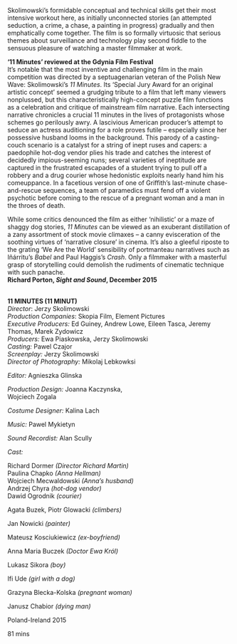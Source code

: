 

Skolimowski’s formidable conceptual and technical skills get their most intensive workout here, as initially unconnected stories (an attempted seduction, a crime, a chase, a painting in progress) gradually and then emphatically come together. The film is so formally virtuosic that serious themes about surveillance and technology play second fiddle to the sensuous pleasure of watching a master filmmaker at work.

**‘11 Minutes’ reviewed at the Gdynia Film Festival**  
It’s notable that the most inventive and challenging film in the main competition was directed by a septuagenarian veteran of the Polish New Wave: Skolimowski’s _11 Minutes_. Its ‘Special Jury Award for an original artistic concept’ seemed a grudging tribute to a film that left many viewers nonplussed, but this characteristically high-concept puzzle film functions as a celebration and critique of mainstream film narrative. Each intersecting narrative chronicles a crucial 11 minutes in the lives of protagonists whose schemes go perilously awry. A lascivious American producer’s attempt to seduce an actress auditioning for a role proves futile – especially since her possessive husband looms in the background. This parody of a casting-couch scenario is a catalyst for a string of inept ruses and capers: a paedophile hot-dog vendor plies his trade and catches the interest of decidedly impious-seeming nuns; several varieties of ineptitude are captured in the frustrated escapades of a student trying to pull off a robbery and a drug courier whose hedonistic exploits nearly hand him his comeuppance. In a facetious version of one of Griffith’s last-minute chase-and-rescue sequences, a team of paramedics must fend off a violent psychotic before coming to the rescue of a pregnant woman and a man in the throes of death.

While some critics denounced the film as either ‘nihilistic’ or a maze of shaggy dog stories, _11 Minutes_ can be viewed as an exuberant distillation of a zany assortment of stock movie climaxes – a canny evisceration of the soothing virtues of ‘narrative closure’ in cinema. It’s also a gleeful riposte to the grating ‘We Are the World’ sensibility of portmanteau narratives such as Iñárritu’s _Babel_ and Paul Haggis’s _Crash_. Only a filmmaker with a masterful grasp of storytelling could demolish the rudiments of cinematic technique with such panache.  
**Richard Porton, _Sight and Sound_, December 2015**
<br><br>

**11 MINUTES (11 MINUT)**  
_Director_: Jerzy Skolimowski  
_Production Companies_: Skopia Film,  Element Pictures  
_Executive Producers:_ Ed Guiney, Andrew Lowe, Eileen Tasca, Jeremy Thomas, Marek Zydowicz  
_Producers:_ Ewa Piaskowska, Jerzy Skolimowski<br>
_Casting:_ Pawel Czajor<br>
_Screenplay:_ Jerzy Skolimowski<br>
_Director of Photography:_ Mikolaj Lebkowksi<br>

_Editor:_ Agnieszka Glinska<br>

_Production Design:_ Joanna Kaczynska,  
Wojciech Zogala<br>

_Costume Designer:_ Kalina Lach<br>

_Music:_ Pawel Mykietyn<br>

_Sound Recordist:_ Alan Scully<br>

_Cast:_<br>

Richard Dormer _(Director Richard Martin)_  
Paulina Chapko _(Anna Hellman)_  
Wojciech Mecwaldowski _(Anna’s husband)_  
Andrzej Chyra _(hot-dog vendor)_  
Dawid Ogrodnik _(courier)_<br>

Agata Buzek, Piotr Glowacki _(climbers)_<br>

Jan Nowicki _(painter)_<br>

Mateusz Kosciukiewicz _(ex-boyfriend)_<br>

Anna Maria Buczek _(Doctor Ewa Król)_<br>

Lukasz Sikora _(boy)_<br>

Ifi Ude _(girl with a dog)_<br>

Grazyna Blecka-Kolska _(pregnant woman)_<br>

Janusz Chabior _(dying man)_<br>

Poland-Ireland 2015<br>

81 mins<br>
<br>
<!--stackedit_data:
eyJoaXN0b3J5IjpbLTMyNDY4OTcwNV19
-->